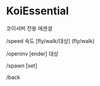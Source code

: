# KoiEssential
코이서버 전용 에센셜

/speed 속도 [fly/walk/대상] (fly/walk)

/openinv [ender] 대상

/spawn [set]

/back
